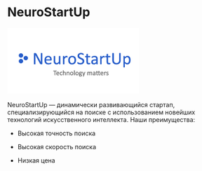 # NeuroStartUp

![alt tag](https://raw.githubusercontent.com/Ulibocka12/NeuroStartUp/main/logo.png)​

NeuroStartUp — динамически развивающийся стартап, специализирующийся на поиске с использованием новейших технологий искусственного интеллекта. Наши преимущества:

+ Высокая точность поиска

+ Высокая скорость поиска

+ Низкая цена